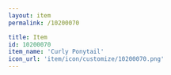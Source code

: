 ```yaml
---
layout: item
permalink: /10200070

title: Item
id: 10200070
item_name: 'Curly Ponytail'
icon_url: 'item/icon/customize/10200070.png'
---
```

